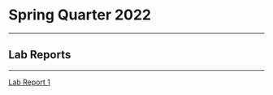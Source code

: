 # Spring Quarter 2022
***
## Lab Reports
***
[Lab Report 1](https://jsn3.github.io/cse15l-lab-reports/lab-report-1-week-2.html)
